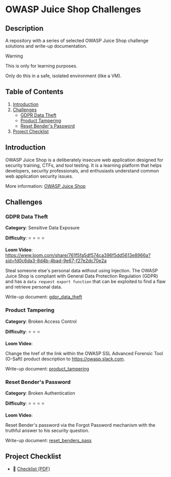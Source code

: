 # OWASP Juice Shop Challenges

## Description
A repository with a series of selected OWASP Juice Shop challenge solutions and write-up documentation.

> [!WARNING]
>
> This is only for learning purposes.
>
> Only do this in a safe, isolated environment (like a VM).

## Table of Contents

1. [Introduction](#introduction)
2. [Challenges](#challenges)
    - [GDPR Data Theft](#gdpr-data-theft)
    - [Product Tampering](#product-tampering)
    - [Reset Bender's Password](#reset-benders-password)
3. [Project Checklist](#project-checklist)

## Introduction
OWASP Juice Shop is a deliberately insecure web application designed for security training, CTFs, and tool testing. It is a learning platform that helps developers, security professionals, and enthusiasts understand common web application security issues.

More information: [OWASP Juice Shop](https://owasp.org/www-project-juice-shop/)

## Challenges

### GDPR Data Theft

__Category__: Sensitive Data Exposure

__Difficulty__: :star: :star: :star: :star:

__Loom Video__: https://www.loom.com/share/761f5fa5df574ca396f5dd5613e8966a?sid=fd0c6da3-8d4b-4bad-9e67-f27e2dc70e2a

Steal someone else's personal data without using Injection. The OWASP Juice Shop is compliant with General Data Protection Regulation (GDPR) and has a `data request export function` that can be exploited to find a flaw and retrieve personal data.

Write-up document: [gdpr_data_theft](challenges/gdpr_data_theft/gdpr_data_theft.md)

### Product Tampering

__Category__: Broken Access Control

__Difficulty__: :star: :star: :star:

__Loom Video__:

Change the href of the link within the OWASP SSL Advanced Forensic Tool (O-Saft) product description to https://owasp.slack.com.

Write-up document: [product_tampering](challenges/product_tampering/product_tampering.md)

### Reset Bender's Password

__Category__: Broken Authentication

__Difficulty__: :star: :star: :star: :star:

__Loom Video__:

Reset Bender's password via the Forgot Password mechanism with the truthful answer to his security question.

Write-up document: [reset_benders_pass](challenges/reset_benders_pass/)

## Project Checklist

- 📄 [Checklist (PDF)](docs/checklist.pdf)
